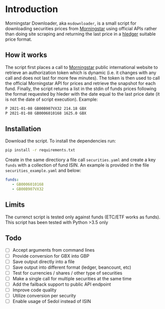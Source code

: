 # Introduction

Morningstar Downloader, aka `msdownloader`, is a small script for downloading securities prices from [Morningstar](https://www.morningstar.com) using official APIs rather than doing site scraping and returning the last price in a [hledger](https://hledger.org) suitable price format.

## How it works

The script first places a call to [Morningstar](https://www.morningstar.co.uk) public international website to retrieve an authorization token which is dynamic (i.e. it changes with any call and does not last for more few minutes). The token is then used to call the official Morningstar API for prices and retrieve the snapshot for each fund.
Finally, the script returns a list in the stdin of funds prices following the format requested by hleder with the date equal to the last price date (it is not the date of script execution). Example:

```bash
P 2021-01-08 GB00B907VX32 214.18 GBX
P 2021-01-08 GB0006010168 1625.0 GBX
```

## Installation 

Download the script. To install the dependencies run:

```bash
pip install -r requirements.txt
```

Create in the same directiory a file call `securities.yaml` and create a key `funds` with a collection of fund ISIN. An example is provided in the file `securities_example.yaml` and below: 

```yaml
funds:
   - GB0006010168
   - GB00B907VX32
```

## Limits

The currenct script is tested only against funds (ETC/ETF works as funds).
This script has been tested with Python >3.5 only

## Todo

- [ ] Accept arguments from command lines
- [ ] Provide conversion for GBX into GBP
- [ ] Save output directly into a file
- [ ] Save output into different format (ledger, beancount, etc)
- [ ] Test for currencies / shares / other type of securities
- [ ] Make a single call for multiple securities at the same time
- [ ] Add the failback support to public API endpoint
- [ ] Improve code quality
- [ ] Utilize conversion per security
- [ ] Enable usage of Sedol instead of ISIN